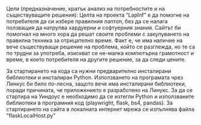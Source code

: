 Цели (предназначение, кратък анализ на потребностите и на съществуващите решения):
Целта на проекта “LapInf” е да помогне на потребителя да си избере правилния лаптоп, без да се налага ползващия да натрупва хардуерни и софтуерния знания. Сайтът би помогнал на много хора да решат своите проблеми с закупуването на правилна техника за отрицателно време. Факт е, че има наличие на вече съществуващи решение на проблема, който се разглежда, но те са по трудни за употреба, изискват се не-малка компютърна грамотност и време, в което потребителя на другите решение, за да следи цените.

За стартирането на кода са нужни предварително инсталирани библиотеки и инсталиран Python. Използването на програмата чрез Линкус би било по-лесна, защото вече има инсталирани библиотеки, поради причината, че приложението е разработено на Линукс. За да се стартира на Уиндоус е необходимо да се изтегли Python  и използваните библиотеки в програмния код (playwright, flask, bs4, pandas). За стартирането на сайта в локалната интернет мрежа се изпълнява файла "flaskLocalHost.py"
